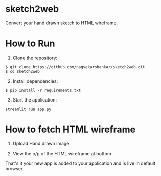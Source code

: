 # sketch2web
Convert your hand drawn sketch to HTML wireframe.

# How to Run

1. Clone the repository:
```
$ git clone https://github.com/nagvekarshankar/sketch2web.git
$ cd sketch2web
```

2. Install dependencies:
```
$ pip install -r requirements.txt
```

3. Start the application:
```
streamlit run app.py
```

# How to fetch HTML wireframe

1. Upload Hand drawn image.


2. View the o/p of the HTML wireframe at bottom

That's it your new app is added to your application and is live in default browser.